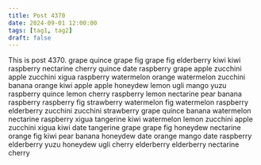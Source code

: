 ```yaml
---
title: Post 4370
date: 2024-09-01 12:00:00
tags: [tag1, tag2]
draft: false
---
```

This is post 4370.
grape
quince
grape
fig
grape
fig
elderberry
kiwi
kiwi
raspberry
nectarine
cherry
quince
date
raspberry
grape
apple
zucchini
apple
zucchini
xigua
raspberry
watermelon
orange
watermelon
zucchini
banana
orange
kiwi
apple
apple
honeydew
lemon
ugli
mango
yuzu
raspberry
quince
lemon
cherry
raspberry
lemon
nectarine
pear
banana
raspberry
raspberry
fig
strawberry
watermelon
fig
watermelon
raspberry
elderberry
zucchini
zucchini
strawberry
grape
quince
banana
watermelon
nectarine
raspberry
xigua
tangerine
kiwi
watermelon
lemon
zucchini
apple
zucchini
xigua
kiwi
date
tangerine
grape
grape
fig
honeydew
nectarine
orange
fig
kiwi
pear
banana
honeydew
date
orange
mango
date
raspberry
elderberry
yuzu
honeydew
ugli
cherry
elderberry
elderberry
nectarine
cherry
